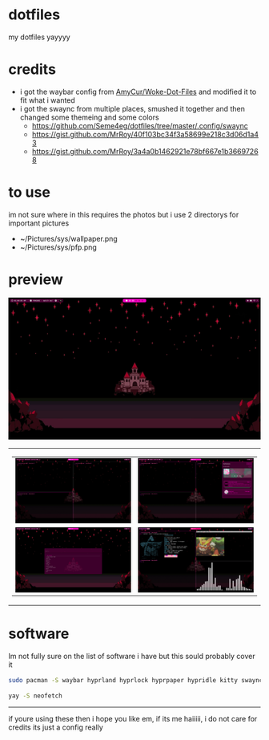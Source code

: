 # dotfiles
my dotfiles yayyyy

# credits
- i got the waybar config from [AmyCur/Woke-Dot-Files](https://github.com/AmyCur/Woke-Dot-Files) and modified it to fit what i wanted
- i got the swaync from multiple places, smushed it together and then changed some themeing and some colors
    - https://github.com/Seme4eg/dotfiles/tree/master/.config/swaync
    - https://gist.github.com/MrRoy/40f103bc34f3a58699e218c3d06d1a43
    - https://gist.github.com/MrRoy/3a4a0b1462921e78bf667e1b36697268

# to use
im not sure where in this requires the photos but i use 2 directorys for important pictures
- ~/Pictures/sys/wallpaper.png
- ~/Pictures/sys/pfp.png

# preview
<img src="./preview/1.png">

<table>
  <tr>
    <td>
        <table>
            <tr>
                <td><img src="./preview/2.png"></td>
                <td><img src="./preview/3.png"></td>
            </tr>
            <tr>
                <td><img src="./preview/4.png"></td>
                <td><img src="./preview/5.png"></td>
            </tr>
        </table>
    </td>
  </tr>
</table>

# software
Im not fully sure on the list of software i have but this sould probably cover it
```sh
sudo pacman -S waybar hyprland hyprlock hyprpaper hypridle kitty swaync wofi cava
```
```sh
yay -S neofetch
```

<hr>

if youre using these then i hope you like em, if its me haiiiii, i do not care for credits its just a config really